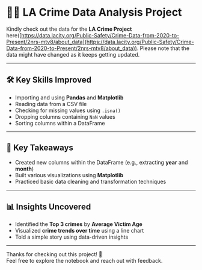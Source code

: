# 🕵️‍♀️ LA Crime Data Analysis Project

Kindly check out the data for the **LA Crime Project** here([https://data.lacity.org/Public-Safety/Crime-Data-from-2020-to-Present/2nrs-mtv8/about_data](https://data.lacity.org/Public-Safety/Crime-Data-from-2020-to-Present/2nrs-mtv8/about_data)). Please note that the data might have changed as it keeps getting updated.

---

## 🛠️ Key Skills Improved

- Importing and using **Pandas** and **Matplotlib**
- Reading data from a CSV file
- Checking for missing values using `.isna()`
- Dropping columns containing `NaN` values
- Sorting columns within a DataFrame

---

## 📌 Key Takeaways

- Created new columns within the DataFrame (e.g., extracting **year** and **month**)
- Built various visualizations using **Matplotlib**
- Practiced basic data cleaning and transformation techniques

---

## 📊 Insights Uncovered

- Identified the **Top 3 crimes** by **Average Victim Age**
- Visualized **crime trends over time** using a line chart
- Told a simple story using data-driven insights

---

Thanks for checking out this project! 🙌  
Feel free to explore the notebook and reach out with feedback.
